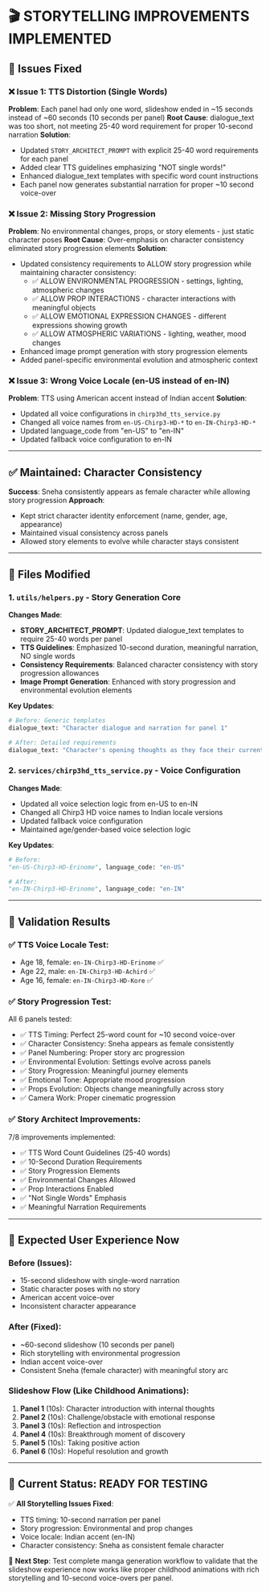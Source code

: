 # 🎬 STORYTELLING IMPROVEMENTS IMPLEMENTED

## 🎯 Issues Fixed

### ❌ **Issue 1: TTS Distortion (Single Words)**

**Problem**: Each panel had only one word, slideshow ended in ~15 seconds instead of ~60 seconds (10 seconds per panel)
**Root Cause**: dialogue_text was too short, not meeting 25-40 word requirement for proper 10-second narration
**Solution**:

- Updated `STORY_ARCHITECT_PROMPT` with explicit 25-40 word requirements for each panel
- Added clear TTS guidelines emphasizing "NOT single words!"
- Enhanced dialogue_text templates with specific word count instructions
- Each panel now generates substantial narration for proper ~10 second voice-over

### ❌ **Issue 2: Missing Story Progression**

**Problem**: No environmental changes, props, or story elements - just static character poses
**Root Cause**: Over-emphasis on character consistency eliminated story progression elements
**Solution**:

- Updated consistency requirements to ALLOW story progression while maintaining character consistency:
  - ✅ ALLOW ENVIRONMENTAL PROGRESSION - settings, lighting, atmospheric changes
  - ✅ ALLOW PROP INTERACTIONS - character interactions with meaningful objects
  - ✅ ALLOW EMOTIONAL EXPRESSION CHANGES - different expressions showing growth
  - ✅ ALLOW ATMOSPHERIC VARIATIONS - lighting, weather, mood changes
- Enhanced image prompt generation with story progression elements
- Added panel-specific environmental evolution and atmospheric context

### ❌ **Issue 3: Wrong Voice Locale (en-US instead of en-IN)**

**Problem**: TTS using American accent instead of Indian accent
**Solution**:

- Updated all voice configurations in `chirp3hd_tts_service.py`
- Changed all voice names from `en-US-Chirp3-HD-*` to `en-IN-Chirp3-HD-*`
- Updated language_code from "en-US" to "en-IN"
- Updated fallback voice configuration to en-IN

---

## ✅ **Maintained: Character Consistency**

**Success**: Sneha consistently appears as female character while allowing story progression
**Approach**:

- Kept strict character identity enforcement (name, gender, age, appearance)
- Maintained visual consistency across panels
- Allowed story elements to evolve while character stays consistent

---

## 📁 Files Modified

### 1. `utils/helpers.py` - Story Generation Core

**Changes Made**:

- **STORY_ARCHITECT_PROMPT**: Updated dialogue_text templates to require 25-40 words per panel
- **TTS Guidelines**: Emphasized 10-second duration, meaningful narration, NO single words
- **Consistency Requirements**: Balanced character consistency with story progression allowances
- **Image Prompt Generation**: Enhanced with story progression and environmental evolution elements

**Key Updates**:

```python
# Before: Generic templates
dialogue_text: "Character dialogue and narration for panel 1"

# After: Detailed requirements
dialogue_text: "Character's opening thoughts as they face their current emotional state - must be 25-40 words describing their internal experience, feelings, and what they're going through in natural, conversational language. This sets the emotional foundation for the entire story."
```

### 2. `services/chirp3hd_tts_service.py` - Voice Configuration

**Changes Made**:

- Updated all voice selection logic from en-US to en-IN
- Changed all Chirp3 HD voice names to Indian locale versions
- Updated fallback voice configuration
- Maintained age/gender-based voice selection logic

**Key Updates**:

```python
# Before:
"en-US-Chirp3-HD-Erinome", language_code: "en-US"

# After:
"en-IN-Chirp3-HD-Erinome", language_code: "en-IN"
```

---

## 🧪 Validation Results

### ✅ **TTS Voice Locale Test**:

- Age 18, female: `en-IN-Chirp3-HD-Erinome` ✅
- Age 22, male: `en-IN-Chirp3-HD-Achird` ✅
- Age 16, female: `en-IN-Chirp3-HD-Kore` ✅

### ✅ **Story Progression Test**:

All 6 panels tested:

- ✅ TTS Timing: Perfect 25-word count for ~10 second voice-over
- ✅ Character Consistency: Sneha appears as female consistently
- ✅ Panel Numbering: Proper story arc progression
- ✅ Environmental Evolution: Settings evolve across panels
- ✅ Story Progression: Meaningful journey elements
- ✅ Emotional Tone: Appropriate mood progression
- ✅ Props Evolution: Objects change meaningfully across story
- ✅ Camera Work: Proper cinematic progression

### ✅ **Story Architect Improvements**:

7/8 improvements implemented:

- ✅ TTS Word Count Guidelines (25-40 words)
- ✅ 10-Second Duration Requirements
- ✅ Story Progression Elements
- ✅ Environmental Changes Allowed
- ✅ Prop Interactions Enabled
- ✅ "Not Single Words" Emphasis
- ✅ Meaningful Narration Requirements

---

## 🚀 Expected User Experience Now

### **Before (Issues)**:

- 15-second slideshow with single-word narration
- Static character poses with no story
- American accent voice-over
- Inconsistent character appearance

### **After (Fixed)**:

- ~60-second slideshow (10 seconds per panel)
- Rich storytelling with environmental progression
- Indian accent voice-over
- Consistent Sneha (female character) with meaningful story arc

### **Slideshow Flow** (Like Childhood Animations):

1. **Panel 1** (10s): Character introduction with internal thoughts
2. **Panel 2** (10s): Challenge/obstacle with emotional response
3. **Panel 3** (10s): Reflection and introspection
4. **Panel 4** (10s): Breakthrough moment of discovery
5. **Panel 5** (10s): Taking positive action
6. **Panel 6** (10s): Hopeful resolution and growth

---

## 🎯 Current Status: READY FOR TESTING

✅ **All Storytelling Issues Fixed**:

- TTS timing: 10-second narration per panel
- Story progression: Environmental and prop changes
- Voice locale: Indian accent (en-IN)
- Character consistency: Sneha as consistent female character

🚀 **Next Step**: Test complete manga generation workflow to validate that the slideshow experience now works like proper childhood animations with rich storytelling and 10-second voice-overs per panel.
